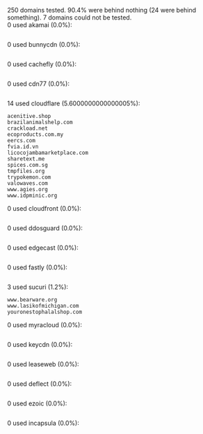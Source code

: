 250 domains tested. 90.4% were behind nothing (24 were behind something). 7 domains could not be tested.<br>
0 used akamai (0.0%):
```

```

0 used bunnycdn (0.0%):
```

```

0 used cachefly (0.0%):
```

```

0 used cdn77 (0.0%):
```

```

14 used cloudflare (5.6000000000000005%):
```
acenitive.shop
brazilanimalshelp.com
crackload.net
ecoproducts.com.my
eercs.com
fvia.id.vn
licocojambamarketplace.com
sharetext.me
spices.com.sg
tmpfiles.org
trypokemon.com
valowaves.com
www.agies.org
www.idpminic.org
```

0 used cloudfront (0.0%):
```

```

0 used ddosguard (0.0%):
```

```

0 used edgecast (0.0%):
```

```

0 used fastly (0.0%):
```

```

3 used sucuri (1.2%):
```
www.bearware.org
www.lasikofmichigan.com
youronestophalalshop.com
```

0 used myracloud (0.0%):
```

```

0 used keycdn (0.0%):
```

```

0 used leaseweb (0.0%):
```

```

0 used deflect (0.0%):
```

```

0 used ezoic (0.0%):
```

```

0 used incapsula (0.0%):
```

```
